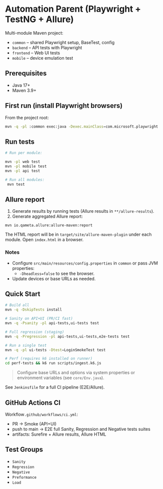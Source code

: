 # Automation Parent (Playwright + TestNG + Allure)

Multi-module Maven project:
- `common` – shared Playwright setup, BaseTest, config
- `backend` – API tests with Playwright
- `frontend` – Web UI tests
- `mobile` – device emulation test


## Prerequisites
- Java 17+
- Maven 3.9+


## First run (install Playwright browsers)
From the project root:
```bash
mvn -q -pl :common exec:java -Dexec.mainClass=com.microsoft.playwright.CLI -Dexec.args="install --with-deps"
```


## Run tests
```bash
# Run per module:

mvn -pl web test
mvn -pl mobile test
mvn -pl api test

# Run all modules:
 mvn test

```

## Allure report
1) Generate results by running tests (Allure results in `**/allure-results`).
2) Generate aggregated Allure report:
```
mvn io.qameta.allure:allure-maven:report
```
The HTML report will be in `target/site/allure-maven-plugin` under each module. Open `index.html` in a browser.

### Notes
- Configure `src/main/resources/config.properties` in `common` or pass JVM properties:
    - `-Dheadless=false` to see the browser.
- Update devices or base URLs as needed.


## Quick Start
```bash
# Build all
mvn -q -DskipTests install

# Sanity on API+UI (PR/CI fast)
mvn -q -Psanity -pl api-tests,ui-tests test

# Full regression (staging)
mvn -q -Pregression -pl api-tests,ui-tests,e2e-tests test

# Run a single test
mvn -q -pl ui-tests -Dtest=LoginSmokeTest test

# Perf (requires k6 installed on runner)
cd perf-tests && k6 run scripts/ingest.k6.js
```

> Configure base URLs and options via system properties or environment variables (see `core/Env.java`).

See `Jenkinsfile` for a full CI pipeline (E2E/Allure).



## GitHub Actions CI
Workflow`.github/workflows/ci.yml`:
- PR → Smoke (API+UI)
- push to main → E2E full Sanity, Regression and Negative tests suites
- artifacts: Surefire + Allure results, Allure HTML

## Test Groups
- `Sanity` 
- `Regression`
- `Negative`
- `Preformance`
- `Load`